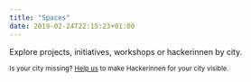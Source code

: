 ```yaml
---
title: "Spaces"
date: 2019-02-24T22:15:23+01:00
---
```


Explore projects, initiatives, workshops or hackerinnen by city.

<small>Is your city missing? <a href="/zeigdich">Help us</a> to make Hackerinnen for your city visible.
</small>
